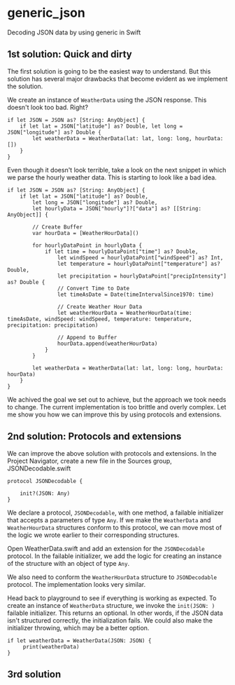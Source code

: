 # generic_json
Decoding JSON data by using generic in Swift

## 1st solution: Quick and dirty
The first solution is going to be the easiest way to understand. But this solution has several major drawbacks that become evident as we implement the solution.

We create an instance of `WeatherData` using the JSON response. This doesn't look too bad. Right?

```
if let JSON = JSON as? [String: AnyObject] {
    if let lat = JSON["latitude"] as? Double, let long = JSON["longitude"] as? Double {
        let weatherData = WeatherData(lat: lat, long: long, hourData: [])
    }
}
```

Even though it doesn't look terrible, take a look on the next snippet in which we parse the hourly weather data. This is starting to look like a bad idea.

```
if let JSON = JSON as? [String: AnyObject] {
    if let lat = JSON["latitude"] as? Double,
        let long = JSON["longitude"] as? Double,
        let hourlyData = JSON["hourly"]?["data"] as? [[String: AnyObject]] {

        // Create Buffer
        var hourData = [WeatherHourData]()

        for hourlyDataPoint in hourlyData {
            if let time = hourlyDataPoint["time"] as? Double,
                let windSpeed = hourlyDataPoint["windSpeed"] as? Int,
                let temperature = hourlyDataPoint["temperature"] as? Double,
                let precipitation = hourlyDataPoint["precipIntensity"] as? Double {
                // Convert Time to Date
                let timeAsDate = Date(timeIntervalSince1970: time)

                // Create Weather Hour Data
                let weatherHourData = WeatherHourData(time: timeAsDate, windSpeed: windSpeed, temperature: temperature, precipitation: precipitation)

                // Append to Buffer
                hourData.append(weatherHourData)
            }
        }

        let weatherData = WeatherData(lat: lat, long: long, hourData: hourData)
    }
}

```

We achived the goal we set out to achieve, but the approach we took needs to change. The current implementation is too brittle and overly complex. Let me show you how we can improve this by using protocols and extensions.

## 2nd solution: Protocols and extensions
We can improve the above solution with protocols and extensions. In the Project Navigator, create a new file in the Sources group, JSONDecodable.swift

```
protocol JSONDecodable {

    init?(JSON: Any)
}
```

We declare a protocol, `JSONDecodable`, with one method, a failable initializer that accepts a parameters of type `Any`. If we make the `WeatherData` and `WeatherHourData` structures conform to this protocol, we can move most of the logic we wrote earlier to their corresponding structures.

Open WeatherData.swift and add an extension for the `JSONDecodable` protocol. In the failable initializer, we add the logic for creating an instance of the structure with an object of type `Any`.

We also need to conform the `WeatherHourData` structure to `JSONDecodable` protocol. The implementation looks very similar.

Head back to playground to see if everything is working as expected. To create an instance of `WeatherData` structure, we invoke the `init(JSON: )` failable initializer. This returns an optional. In other words, if the JSON data isn't structured correctly, the initialization fails. We could also make the initializer throwing, which may be a better option.

```
if let weatherData = WeatherData(JSON: JSON) {
     print(weatherData)
}
```

## 3rd solution

